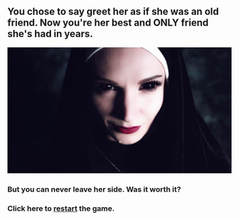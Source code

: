 ## You chose to say greet her as if she was an old friend. Now you're her best and ONLY friend she's had in years.

![](../pictures/alt-nun.png)

### But you can never leave her side. Was it worth it?

### Click here to [restart](../haunted-house.md) the game.